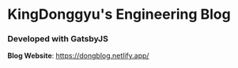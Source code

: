 # KingDonggyu's Engineering Blog

### Developed with GatsbyJS

**Blog Website**: https://dongblog.netlify.app/

